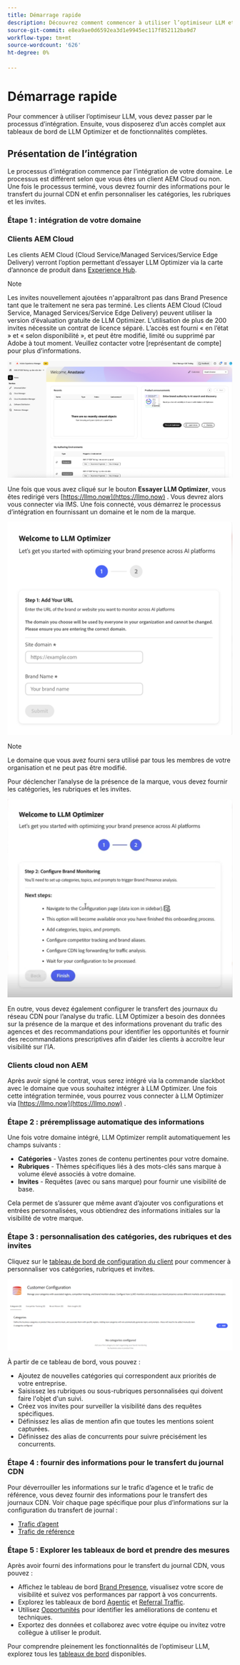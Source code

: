 ```yaml
---
title: Démarrage rapide
description: Découvrez comment commencer à utiliser l’optimiseur LLM et passez par le processus d’intégration.
source-git-commit: e8ea9ae0d6592ea3d1e9945ec117f852112ba9d7
workflow-type: tm+mt
source-wordcount: '626'
ht-degree: 0%

---
```



# Démarrage rapide

Pour commencer à utiliser l’optimiseur LLM, vous devez passer par le processus d’intégration. Ensuite, vous disposerez d’un accès complet aux tableaux de bord de LLM Optimizer et de fonctionnalités complètes.

## Présentation de l’intégration

Le processus d’intégration commence par l’intégration de votre domaine. Le processus est différent selon que vous êtes un client AEM Cloud ou non. Une fois le processus terminé, vous devrez fournir des informations pour le transfert du journal CDN et enfin personnaliser les catégories, les rubriques et les invites.

### Étape 1 : intégration de votre domaine

### Clients AEM Cloud

Les clients AEM Cloud (Cloud Service/Managed Services/Service Edge Delivery) verront l’option permettant d’essayer LLM Optimizer via la carte d’annonce de produit dans [Experience Hub](https://experienceleague.adobe.com/en/docs/experience-manager-cloud-service/content/experience-hub/experience-hub).

>[!NOTE]
>Les invites nouvellement ajoutées n&#39;apparaîtront pas dans Brand Presence tant que le traitement ne sera pas terminé. Les clients AEM Cloud (Cloud Service, Managed Services/Service Edge Delivery) peuvent utiliser la version d’évaluation gratuite de LLM Optimizer. L’utilisation de plus de 200 invites nécessite un contrat de licence séparé. L’accès est fourni « en l’état » et « selon disponibilité », et peut être modifié, limité ou supprimé par Adobe à tout moment. Veuillez contacter votre [représentant de compte] pour plus d’informations.

![Version d&#39;évaluation de LLM Optimizer](/help/overview/assets/llm-trial.png)

Une fois que vous avez cliqué sur le bouton **Essayer LLM Optimizer**, vous êtes redirigé vers [https://llmo.now](https://llmo.now) . Vous devrez alors vous connecter via IMS. Une fois connecté, vous démarrez le processus d’intégration en fournissant un domaine et le nom de la marque.

![domaine LLM Optimizer](/help/overview/assets/domain.png)

>[!NOTE]
>Le domaine que vous avez fourni sera utilisé par tous les membres de votre organisation et ne peut pas être modifié.

Pour déclencher l’analyse de la présence de la marque, vous devez fournir les catégories, les rubriques et les invites.

![Analyse de la présence des marques](/help/overview/assets/bp-analysis.png)

En outre, vous devez également configurer le transfert des journaux du réseau CDN pour l’analyse du trafic. LLM Optimizer a besoin des données sur la présence de la marque et des informations provenant du trafic des agences et des recommandations pour identifier les opportunités et fournir des recommandations prescriptives afin d’aider les clients à accroître leur visibilité sur l’IA.

### Clients cloud non AEM

Après avoir signé le contrat, vous serez intégré via la commande slackbot avec le domaine que vous souhaitez intégrer à LLM Optimizer. Une fois cette intégration terminée, vous pourrez vous connecter à LLM Optimizer via [https://llmo.now](https://llmo.now) .

### Étape 2 : préremplissage automatique des informations

Une fois votre domaine intégré, LLM Optimizer remplit automatiquement les champs suivants :

* **Catégories** - Vastes zones de contenu pertinentes pour votre domaine.
* **Rubriques** - Thèmes spécifiques liés à des mots-clés sans marque à volume élevé associés à votre domaine.
* **Invites** - Requêtes (avec ou sans marque) pour fournir une visibilité de base.

Cela permet de s’assurer que même avant d’ajouter vos configurations et entrées personnalisées, vous obtiendrez des informations initiales sur la visibilité de votre marque.

### Étape 3 : personnalisation des catégories, des rubriques et des invites

Cliquez sur le [tableau de bord de configuration du client](/help/dashboards/customer-configuration.md) pour commencer à personnaliser vos catégories, rubriques et invites.

![Tableau de bord de configuration du client](/help/dashboards/assets/customer-config.png)

À partir de ce tableau de bord, vous pouvez :

* Ajoutez de nouvelles catégories qui correspondent aux priorités de votre entreprise.
* Saisissez les rubriques ou sous-rubriques personnalisées qui doivent faire l&#39;objet d&#39;un suivi.
* Créez vos invites pour surveiller la visibilité dans des requêtes spécifiques.
* Définissez les alias de mention afin que toutes les mentions soient capturées.
* Définissez des alias de concurrents pour suivre précisément les concurrents.

### Étape 4 : fournir des informations pour le transfert du journal CDN

Pour déverrouiller les informations sur le trafic d’agence et le trafic de référence, vous devez fournir des informations pour le transfert des journaux CDN. Voir chaque page spécifique pour plus d’informations sur la configuration du transfert de journal :

* [Trafic d’agent](/help/dashboards/agentic-traffic.md)
* [Trafic de référence](/help/dashboards/referral-traffic.md#setup#cdn-setup)

### Étape 5 : Explorer les tableaux de bord et prendre des mesures

Après avoir fourni des informations pour le transfert du journal CDN, vous pouvez :

* Affichez le tableau de bord [Brand Presence](/help/dashboards/brand-presence.md), visualisez votre score de visibilité et suivez vos performances par rapport à vos concurrents.
* Explorez les tableaux de bord [Agentic](/help/dashboards/agentic-traffic.md) et [Referral Traffic](/help/dashboards/referral-traffic.md).
* Utilisez [Opportunités](/help/dashboards/opportunities.md) pour identifier les améliorations de contenu et techniques.
* Exportez des données et collaborez avec votre équipe ou invitez votre collègue à utiliser le produit.

Pour comprendre pleinement les fonctionnalités de l’optimiseur LLM, explorez tous les [tableaux de bord](/help/dashboards/dashboards-overview.md) disponibles.
